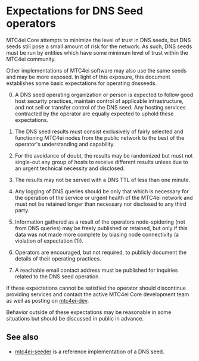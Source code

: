 Expectations for DNS Seed operators
====================================

MTC4ei Core attempts to minimize the level of trust in DNS seeds,
but DNS seeds still pose a small amount of risk for the network.
As such, DNS seeds must be run by entities which have some minimum
level of trust within the MTC4ei community.

Other implementations of MTC4ei software may also use the same
seeds and may be more exposed. In light of this exposure, this
document establishes some basic expectations for operating dnsseeds.

0. A DNS seed operating organization or person is expected to follow good
host security practices, maintain control of applicable infrastructure,
and not sell or transfer control of the DNS seed. Any hosting services
contracted by the operator are equally expected to uphold these expectations.

1. The DNS seed results must consist exclusively of fairly selected and
functioning MTC4ei nodes from the public network to the best of the
operator's understanding and capability.

2. For the avoidance of doubt, the results may be randomized but must not
single-out any group of hosts to receive different results unless due to an
urgent technical necessity and disclosed.

3. The results may not be served with a DNS TTL of less than one minute.

4. Any logging of DNS queries should be only that which is necessary
for the operation of the service or urgent health of the MTC4ei
network and must not be retained longer than necessary nor disclosed
to any third party.

5. Information gathered as a result of the operators node-spidering
(not from DNS queries) may be freely published or retained, but only
if this data was not made more complete by biasing node connectivity
(a violation of expectation (1)).

6. Operators are encouraged, but not required, to publicly document the
details of their operating practices.

7. A reachable email contact address must be published for inquiries
related to the DNS seed operation.

If these expectations cannot be satisfied the operator should
discontinue providing services and contact the active MTC4ei
Core development team as well as posting on
[mtc4ei-dev](https://groups.google.com/forum/#!forum/mtc4ei-dev).

Behavior outside of these expectations may be reasonable in some
situations but should be discussed in public in advance.

See also
----------
- [mtc4ei-seeder](https://github.com/pooler/mtc4ei-seeder) is a reference implementation of a DNS seed.
